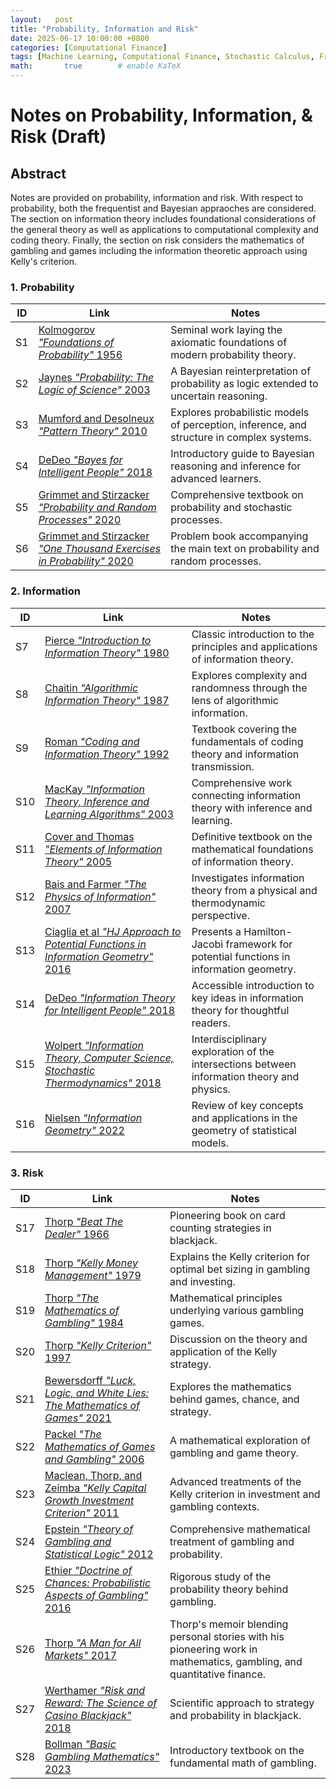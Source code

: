 ```yaml
---
layout:   post
title: "Probability, Information and Risk"
date: 2025-06-17 10:00:00 +0800
categories: [Computational Finance]
tags: [Machine Learning, Computational Finance, Stochastic Calculus, Fractional Calculus, Scientific Computation, Quantum Computation]
math:       true        # enable KaTeX
---
```

# Notes on Probability, Information, & Risk  (Draft)

## Abstract
Notes are provided on probability, information and risk. With respect to probability, both the frequentist and Bayesian appraoches are considered. The section on information theory includes foundational considerations of the general theory as well as applications to computational complexity and coding theory. Finally, the section on risk considers the mathematics of gambling and games including the information theoretic approach using Kelly's criterion. 

### 1. **Probability**

| ID  | Link | Notes |
|-----|------|-------|
| S1  | [Kolmogorov *"Foundations of Probability"* 1956](https://www.york.ac.uk/depts/maths/histstat/kolmogorov_foundations.pdf) | Seminal work laying the axiomatic foundations of modern probability theory. |
| S2  | [Jaynes *"Probability: The Logic of Science"* 2003](https://bayes.wustl.edu/etj/prob/book.pdf) | A Bayesian reinterpretation of probability as logic extended to uncertain reasoning. |
| S3  | [Mumford and Desolneux *"Pattern Theory"* 2010](https://www.dam.brown.edu/ptg/MDbook/index.html) | Explores probabilistic models of perception, inference, and structure in complex systems. |
| S4  | [DeDeo *"Bayes for Intelligent People"* 2018](https://wiki.santafe.edu/images/2/2e/Bayesian-Reasoning-for-Intelligent-People-DeDeo.pdf) | Introductory guide to Bayesian reasoning and inference for advanced learners. |
| S5  | [Grimmet and Stirzacker *"Probability and Random Processes"* 2020](https://global.oup.com/academic/product/probability-and-random-processes-9780198847601?cc=us&lang=en&) | Comprehensive textbook on probability and stochastic processes. |
| S6  | [Grimmet and Stirzacker *"One Thousand Exercises in Probability"* 2020](https://global.oup.com/academic/product/one-thousand-exercises-in-probability-9780198847618?cc=us&lang=en&) | Problem book accompanying the main text on probability and random processes. |

### 2. **Information**

| ID  | Link | Notes |
|-----|------|-------|
| S7  | [Pierce *"Introduction to Information Theory"* 1980](https://store.doverpublications.com/products/9780486240619?srsltid=AfmBOopmY5Ja4x4dTGxhin4FAuJPd-fPtNj78zgLiwZW9CUdD7TyvRvq) | Classic introduction to the principles and applications of information theory. |
| S8  | [Chaitin *"Algorithmic Information Theory"* 1987](https://www.cambridge.org/core/books/algorithmic-information-theory/66D88D412DE158C21D392E2EF3112CC1#fndtn-information) | Explores complexity and randomness through the lens of algorithmic information. |
| S9  | [Roman *"Coding and Information Theory"* 1992](https://link.springer.com/book/9780387978123) | Textbook covering the fundamentals of coding theory and information transmission. |
| S10 | [MacKay *"Information Theory, Inference and Learning Algorithms"* 2003](https://www.cambridge.org/us/universitypress/subjects/computer-science/pattern-recognition-and-machine-learning/information-theory-inference-and-learning-algorithms?format=HB&isbn=9780521642989) | Comprehensive work connecting information theory with inference and learning. |
| S11 | [Cover and Thomas *"Elements of Information Theory"* 2005](https://onlinelibrary.wiley.com/doi/book/10.1002/047174882X) | Definitive textbook on the mathematical foundations of information theory. |
| S12 | [Bais and Farmer *"The Physics of Information"* 2007](https://arxiv.org/abs/0708.2837) | Investigates information theory from a physical and thermodynamic perspective. |
| S13 | [Ciaglia et al *"HJ Approach to Potential Functions in Information Geometry"* 2016](https://arxiv.org/abs/1608.06584) | Presents a Hamilton-Jacobi framework for potential functions in information geometry. |
| S14 | [DeDeo *"Information Theory for Intelligent People"* 2018](https://wiki.santafe.edu/images/a/a8/IT-for-Intelligent-People-DeDeo.pdf) | Accessible introduction to key ideas in information theory for thoughtful readers. |
| S15 | [Wolpert *"Information Theory, Computer Science, Stochastic Thermodynamics"* 2018](https://arxiv.org/abs/1901.00386) | Interdisciplinary exploration of the intersections between information theory and physics. |
| S16 | [Nielsen *"Information Geometry"* 2022](https://www.ams.org/notices/202201/rnoti-p36.pdf) | Review of key concepts and applications in the geometry of statistical models. |

### 3. **Risk**

| ID  | Link | Notes |
|-----|------|-------|
| S17 | [Thorp *"Beat The Dealer"* 1966](https://www.edwardothorp.com/books/beat-the-dealer/) | Pioneering book on card counting strategies in blackjack. |
| S18 | [Thorp *"Kelly Money Management"* 1979](https://www.edwardothorp.com/wp-content/uploads/2016/11/TheKellyMoneyManagementSystem.pdf) | Explains the Kelly criterion for optimal bet sizing in gambling and investing. |
| S19 | [Thorp *"The Mathematics of Gambling"* 1984](https://www.edwardothorp.com/books/the-mathematics-of-gambling/) | Mathematical principles underlying various gambling games. |
| S20 | [Thorp *"Kelly Criterion"* 1997](https://web.williams.edu/Mathematics/sjmiller/public_html/341/handouts/Thorpe_KellyCriterion2007.pdf) | Discussion on the theory and application of the Kelly strategy. |
| S21 | [Bewersdorff *"Luck, Logic, and White Lies: The Mathematics of Games"* 2021](https://www.taylorfrancis.com/books/edit/10.1201/9781003092872/luck-logic-white-lies-jörg-bewersdorff) | Explores the mathematics behind games, chance, and strategy. |
| S22 | [Packel *"The Mathematics of Games and Gambling"* 2006](https://www.ams.org/books/nml/028/nml028-endmatter.pdf) | A mathematical exploration of gambling and game theory. |
| S23 | [Maclean, Thorp, and Zeimba *"Kelly Capital Growth Investment Criterion"* 2011](https://www.edwardothorp.com/books/kelly-capital-growth-investment-criterion/) | Advanced treatments of the Kelly criterion in investment and gambling contexts. |
| S24 | [Epstein *"Theory of Gambling and Statistical Logic"* 2012](https://shop.elsevier.com/books/the-theory-of-gambling-and-statistical-logic/epstein/978-0-12-397857-8) | Comprehensive mathematical treatment of gambling and probability. |
| S25 | [Ethier *"Doctrine of Chances: Probabilistic Aspects of Gambling"* 2016](https://www.math.utah.edu/~ethier/DoC.html) | Rigorous study of the probability theory behind gambling. |
| S26 | [Thorp *"A Man for All Markets"* 2017](https://www.edwardothorp.com/books/a-man-for-all-markets/) | Thorp's memoir blending personal stories with his pioneering work in mathematics, gambling, and quantitative finance. |
| S27 | [Werthamer *"Risk and Reward: The Science of Casino Blackjack"* 2018](https://link.springer.com/book/10.1007/978-3-319-91385-8) | Scientific approach to strategy and probability in blackjack. |
| S28 | [Bollman *"Basic Gambling Mathematics"* 2023](https://www.taylorfrancis.com/books/mono/10.1201/9781003358183/basic-gambling-mathematics-mark-bollman) | Introductory textbook on the fundamental math of gambling. |
